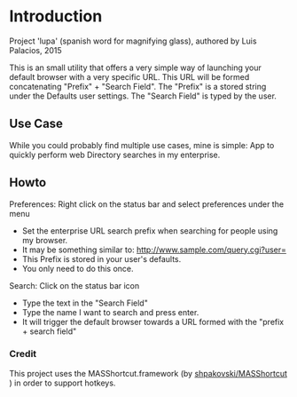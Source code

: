 # Introduction

Project 'lupa' (spanish word for magnifying glass), authored by Luis Palacios, 2015


This is an small utility that offers a very simple way of launching your default browser with a very specific URL. This URL will be formed concatenating "Prefix" + "Search Field". The "Prefix" is a stored string under the Defaults user settings. The "Search Field" is typed by the user. 


## Use Case

While you could probably find multiple use cases, mine is simple: App to quickly perform web Directory searches in my enterprise. 


## Howto 


Preferences: Right click on the status bar and select preferences under the menu

- Set the enterprise URL search prefix when searching for people using my browser.
- It may be something similar to: http://www.sample.com/query.cgi?user=
- This Prefix is stored in your user's defaults.
- You only need to do this once. 

Search: Click on the status bar icon

- Type the text in the "Search Field"
- Type the name I want to search and press enter.
- It will trigger the default browser towards a URL formed with the "prefix + search field"


### Credit

This project uses the MASShortcut.framework (by [shpakovski/MASShortcut
](https://github.com/shpakovski/MASShortcut)) in order to support hotkeys.
